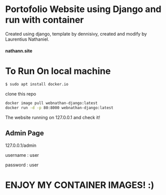 # Portofolio Website using Django and run with container

 Created using django, template by dennisivy, created and modify by Laurentius Nathaniel.
 
 #### nathann.site


# To Run On local machine

```sh
$ sudo apt install docker.io
```
clone this repo

```sh
docker image pull webnathan-django:latest
docker run -d -p 80:8000 webnathan-django:latest
```
The website running on 127.0.0.1 and check it!

## Admin Page
127.0.0.1/admin

username : user

password : user

# ENJOY MY CONTAINER IMAGES! :)